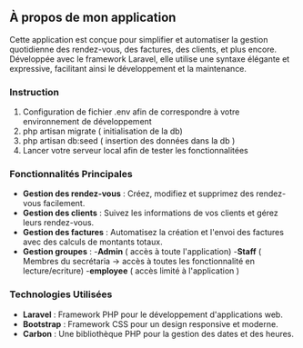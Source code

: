 ## À propos de mon application

Cette application est conçue pour simplifier et automatiser la gestion quotidienne des rendez-vous, des factures, des clients, et plus encore. Développée avec le framework Laravel, elle utilise une syntaxe élégante et expressive, facilitant ainsi le développement et la maintenance.
### Instruction
1) Configuration de fichier .env afin de correspondre à votre environnement de développement
2) php artisan migrate ( initialisation de la db)
3) php artisan db:seed ( insertion des données dans la db )
4) Lancer votre serveur local afin de tester les fonctionnalitées


### Fonctionnalités Principales

- **Gestion des rendez-vous** : Créez, modifiez et supprimez des rendez-vous facilement.
- **Gestion des clients** : Suivez les informations de vos clients et gérez leurs rendez-vous.
- **Gestion des factures** : Automatisez la création et l'envoi des factures avec des calculs de montants totaux.
- **Gestion groupes** : 
-**Admin** ( accès à toute l'application)
-**Staff** ( Membres du secrétaria -> accès à toutes les fonctionnalité en lecture/ecriture)
-**employee** ( accès limité à l'application )

### Technologies Utilisées

- **Laravel** : Framework PHP pour le développement d'applications web.
- **Bootstrap** : Framework CSS pour un design responsive et moderne.
- **Carbon** : Une bibliothèque PHP pour la gestion des dates et des heures.
